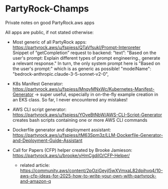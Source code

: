 # PartyRock-Champs
Private notes on good PartyRock.aws apps

All apps are public, if not stated otherwise:

* Most generic of all PartyRock apps:
  https://partyrock.aws/u/fspiess/QTaVfsukl/Prompt-Interpreter  
  Snippet of “getCompletion” request to backend:
  “text”: "Based on the user's prompt:
  Explain different types of prompt engineering., generate a relevant response."
  In turn, the only system prompt here is "Based on the user's prompt:" which is as generic as possible!
  "modelName": "bedrock-anthropic.claude-3-5-sonnet-v2-0",

* K8s Manifest Generator: https://partyrock.aws/u/fspiess/MnqyMNxWc/Kubernetes-Manifest-Generator 
  -> super useful, especially in on-the-fly example creation in an EKS class. So far, I never encountered any mistakes!

* AWS CLI script generator: https://partyrock.aws/u/fspiess/YOveBtNbW/AWS-CLI-Script-Generator
  creates bash scripts containing one or more AWS CLI commands

* Dockerfile generator and deployment assistant: https://partyrock.aws/u/fspiess/tM63Spm3z/LLM-Dockerfile-Generator-and-Deployment-Guide-Assistant

* Call for Papers (CFP) helper created by Brooke Jamieson: https://partyrock.aws/u/brooke/yHmCgdiIO/CFP-Helper/
  * related article: https://community.aws/content/2pOziGeyjl5wXVmxaL82dpihvq4/10-aws-cfp-ideas-for-2025-how-to-write-your-own-with-partyrock-and-amazon-q
